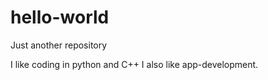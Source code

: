 # hello-world
Just another repository

I like coding in python and C++
I also like app-development.
